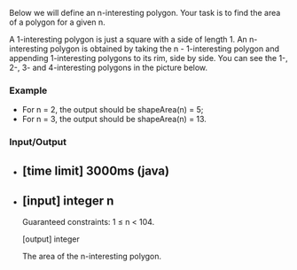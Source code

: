 Below we will define an n-interesting polygon. Your task is to find the area of a polygon for a given n.

A 1-interesting polygon is just a square with a side of length 1. An n-interesting polygon is obtained by taking the n - 1-interesting polygon and appending 1-interesting polygons to its rim, side by side. You can see the 1-, 2-, 3- and 4-interesting polygons in the picture below.

### Example

  * For n = 2, the output should be
    shapeArea(n) = 5;
  * For n = 3, the output should be
    shapeArea(n) = 13.

### Input/Output

* ## [time limit] 3000ms (java)

* ## [input] integer n

    Guaranteed constraints:
    1 ≤ n < 104.

    [output] integer

    The area of the n-interesting polygon.

